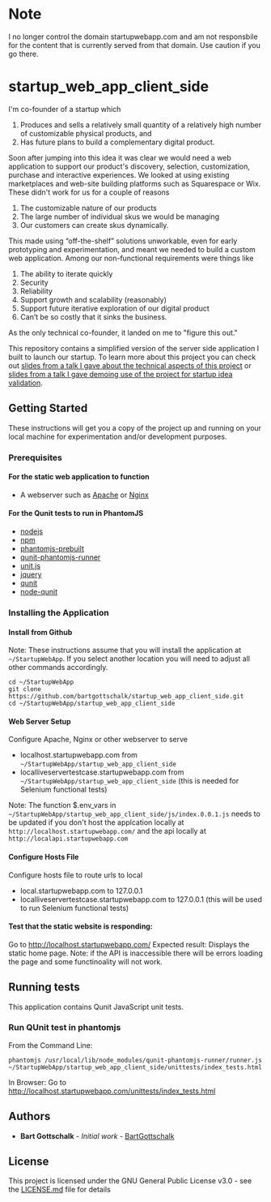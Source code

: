 # Note 
I no longer control the domain startupwebapp.com and am not responsbile for the content that is currently served from that domain. Use caution if you go there. 

# startup_web_app_client_side
I'm co-founder of a startup which

1. Produces and sells a relatively small quantity of a relatively high number of customizable physical products, and
2. Has future plans to build a complementary digital product. 

Soon after jumping into this idea it was clear we would need a web application to support our product's discovery, selection, customization, purchase and interactive experiences. We looked at using existing marketplaces and web-site building platforms such as Squarespace or Wix. These didn't work for us for a couple of reasons

1. The customizable nature of our products
2. The large number of individual skus we would be managing
3. Our customers can create skus dynamically.

This made using “off-the-shelf” solutions unworkable, even for early prototyping and experimentation, and meant we needed to build a custom web application. Among our non-functional requirements were things like

1. The ability to iterate quickly
2. Security
3. Reliability
4. Support growth and scalability (reasonably)
5. Support future iterative exploration of our digital product
6. Can’t be so costly that it sinks the business. 

As the only technical co-founder, it landed on me to "figure this out." 

This repository contains a simplified version of the server side application I built to launch our startup. To learn more about this project you can check out [slides from a talk I gave about the technical aspects of this project](https://docs.google.com/presentation/d/18Y_G3asKbeys7s5618N_VJkXCI0ePwJ0vKB_06c-P3w/edit#slide=id.g5820c97b01_0_114) or [slides from a talk I gave demoing use of the project for startup idea validation](https://docs.google.com/presentation/d/1O80AyN6jpFxfooDz8ILfYE1PyYlm917mP2EqYuMf5SE/edit#slide=id.g5820c97b01_0_90).

## Getting Started

These instructions will get you a copy of the project up and running on your local machine for experimentation and/or development purposes.

### Prerequisites

#### For the static web application to function

- A webserver such as [Apache](https://httpd.apache.org/docs/2.4/install.html) or [Nginx](https://www.nginx.com/resources/wiki/start/topics/tutorials/install/)

#### For the Qunit tests to run in PhantomJS
- [nodejs](https://nodejs.org/en/download/package-manager/)
- [npm](https://www.npmjs.com/get-npm)
- [phantomjs-prebuilt](https://www.npmjs.com/package/phantomjs-prebuilt)
- [qunit-phantomjs-runner](https://www.npmjs.com/package/qunit-phantomjs-runner)
- [unit.js](https://unitjs.com/guide/quickstart.html)
- [jquery](https://www.npmjs.com/package/jquery)
- [qunit](https://www.npmjs.com/package/qunit)
- [node-qunit](https://www.npmjs.com/package/node-qunit)

### Installing the Application

#### Install from Github
Note: These instructions assume that you will install the application at `~/StartupWebApp`. If you select another location you will need to adjust all other commands accordingly.  

```
cd ~/StartupWebApp
git clone https://github.com/bartgottschalk/startup_web_app_client_side.git
cd ~/StartupWebApp/startup_web_app_client_side
```

#### Web Server Setup
Configure Apache, Nginx or other webserver to serve 
- localhost.startupwebapp.com from `~/StartupWebApp/startup_web_app_client_side`
- localliveservertestcase.startupwebapp.com from `~/StartupWebApp/startup_web_app_client_side` (this is needed for Selenium functional tests)

Note: The function $.env_vars in `~/StartupWebApp/startup_web_app_client_side/js/index.0.0.1.js` needs to be updated if you don't host the applcation locally at `http://localhost.startupwebapp.com/` and the api locally at `http://localapi.startupwebapp.com`

#### Configure Hosts File
Configure hosts file to route urls to local
- local.startupwebapp.com to 127.0.0.1
- localliveservertestcase.startupwebapp.com to 127.0.0.1 (this will be used to run Selenium functional tests)

#### Test that the static website is responding: 
Go to http://localhost.startupwebapp.com/
Expected result: Displays the static home page. Note: if the API is inaccessible there will be errors loading the page and some functinoality will not work. 

## Running tests

This application contains Qunit JavaScript unit tests.

### Run QUnit test in phantomjs
From the Command Line:
```
phantomjs /usr/local/lib/node_modules/qunit-phantomjs-runner/runner.js ~/StartupWebApp/startup_web_app_client_side/unittests/index_tests.html
```

In Browser: 
Go to http://localhost.startupwebapp.com/unittests/index_tests.html

## Authors

* **Bart Gottschalk** - *Initial work* - [BartGottschalk](https://github.com/BartGottschalk)

## License

This project is licensed under the GNU General Public License v3.0 - see the [LICENSE.md](LICENSE.md) file for details
